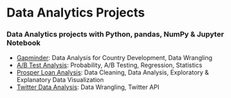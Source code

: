 # Data Analytics Projects

### Data Analytics projects with Python, pandas, NumPy & Jupyter Notebook

- [Gapminder](https://github.com/currentco/data-analytics/tree/main/gapminder): Data Analysis for Country Development, Data Wrangling
- [A/B Test Analysis](https://github.com/currentco/data-analytics/tree/main/ab-testing): Probability, A/B Testing, Regression, Statistics
- [Prosper Loan Analysis](https://github.com/currentco/data-analytics/tree/main/prosper-loan-data): Data Cleaning, Data Analysis, Exploratory & Explanatory Data Visualization
- [Twitter Data Analysis](https://github.com/currentco/data-analytics/tree/main/twitter-api): Data Wrangling, Twitter API
